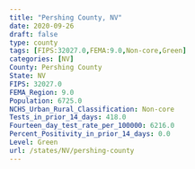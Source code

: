 ```yaml
---
title: "Pershing County, NV"
date: 2020-09-26
draft: false
type: county
tags: [FIPS:32027.0,FEMA:9.0,Non-core,Green]
categories: [NV]
County: Pershing County
State: NV
FIPS: 32027.0
FEMA_Region: 9.0
Population: 6725.0
NCHS_Urban_Rural_Classification: Non-core
Tests_in_prior_14_days: 418.0
Fourteen_day_test_rate_per_100000: 6216.0
Percent_Positivity_in_prior_14_days: 0.0
Level: Green
url: /states/NV/pershing-county
---
```



